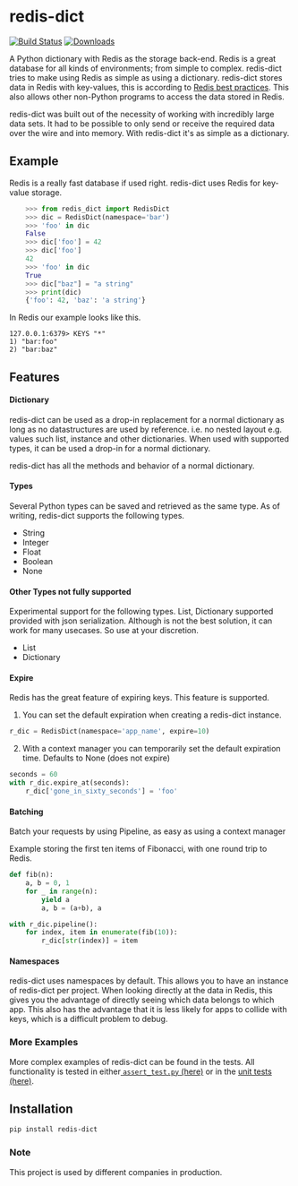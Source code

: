 # redis-dict
[![Build Status](https://travis-ci.com/Attumm/redis-dict.svg?branch=main)](https://travis-ci.com/Attumm/redis-dict)
[![Downloads](https://pepy.tech/badge/redis-dict/month)](https://pepy.tech/project/redis-dict)

A Python dictionary with Redis as the storage back-end.
Redis is a great database for all kinds of environments; from simple to complex.
redis-dict tries to make using Redis as simple as using a dictionary.
redis-dict stores data in Redis with key-values, this is according to [Redis best practices](https://redislabs.com/redis-best-practices/data-storage-patterns/).
This also allows other non-Python programs to access the data stored in Redis.

redis-dict was built out of the necessity of working with incredibly large data sets.
It had to be possible to only send or receive the required data over the wire and into memory.
With redis-dict it's as simple as a dictionary.

## Example
Redis is a really fast database if used right.
redis-dict uses Redis for key-value storage.
```python
    >>> from redis_dict import RedisDict
    >>> dic = RedisDict(namespace='bar')
    >>> 'foo' in dic
    False
    >>> dic['foo'] = 42
    >>> dic['foo']
    42
    >>> 'foo' in dic
    True
    >>> dic["baz"] = "a string"
    >>> print(dic)
    {'foo': 42, 'baz': 'a string'}

```
In Redis our example looks like this.
```
127.0.0.1:6379> KEYS "*"
1) "bar:foo"
2) "bar:baz"
```

## Features

#### Dictionary
redis-dict can be used as a drop-in replacement for a normal dictionary as long as no datastructures are used by reference.
i.e. no nested layout
e.g. values such list, instance and other dictionaries.
When used with supported types, it can be used a drop-in for a normal dictionary.

redis-dict has all the methods and behavior of a normal dictionary.

#### Types
Several Python types can be saved and retrieved as the same type.
As of writing, redis-dict supports the following types.
* String
* Integer
* Float
* Boolean
* None

#### Other Types not fully supported
Experimental support for the following types.
List, Dictionary supported provided with json serialization.
Although is not the best solution, it can work for many usecases. So use at your discretion.
* List
* Dictionary

#### Expire 
Redis has the great feature of expiring keys. This feature is supported.
1. You can set the default expiration when creating a redis-dict instance.
```python
r_dic = RedisDict(namespace='app_name', expire=10)
```
2. With a context manager you can temporarily set the default expiration time.
Defaults to None (does not expire)
```python
seconds = 60
with r_dic.expire_at(seconds):
    r_dic['gone_in_sixty_seconds'] = 'foo'
```

#### Batching
Batch your requests by using Pipeline, as easy as using a context manager 

Example storing the first ten items of Fibonacci, with one round trip to Redis.
```python
def fib(n):
    a, b = 0, 1
    for _ in range(n):
        yield a
        a, b = (a+b), a

with r_dic.pipeline():
    for index, item in enumerate(fib(10)):
        r_dic[str(index)] = item
```

#### Namespaces
redis-dict uses namespaces by default. This allows you to have an instance of redis-dict per project.
When looking directly at the data in Redis, this gives you the advantage of directly seeing which data belongs to which app.
This also has the advantage that it is less likely for apps to collide with keys, which is a difficult problem to debug.

### More Examples
More complex examples of redis-dict can be found in the tests. All functionality is tested in either[ `assert_test.py` (here)](https://github.com/Attumm/redis-dict/blob/master/assert_test.py#L1) or in the [unit tests (here)](https://github.com/Attumm/redis-dict/blob/master/tests.py#L1). 

## Installation
```sh
pip install redis-dict
```

### Note
This project is used by different companies in production.
